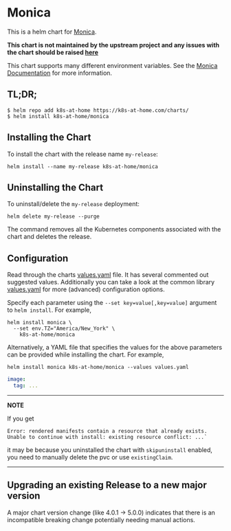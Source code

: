 # Monica

This is a helm chart for [Monica](https://github.com/monicahq/monica).

**This chart is not maintained by the upstream project and any issues with the chart should be raised [here](https://github.com/k8s-at-home/charts/issues/new/choose)**

This chart supports many different environment variables. See the [Monica Documentation](https://raw.githubusercontent.com/monicahq/monica/master/.env.example) for more information.
## TL;DR;

```shell
$ helm repo add k8s-at-home https://k8s-at-home.com/charts/
$ helm install k8s-at-home/monica
```

## Installing the Chart

To install the chart with the release name `my-release`:

```console
helm install --name my-release k8s-at-home/monica
```

## Uninstalling the Chart

To uninstall/delete the `my-release` deployment:

```console
helm delete my-release --purge
```

The command removes all the Kubernetes components associated with the chart and deletes the release.

## Configuration
Read through the charts [values.yaml](https://github.com/k8s-at-home/charts/blob/master/charts/monica/values.yaml)
file. It has several commented out suggested values.
Additionally you can take a look at the common library [values.yaml](https://github.com/k8s-at-home/charts/blob/master/charts/common/values.yaml) for more (advanced) configuration options.

Specify each parameter using the `--set key=value[,key=value]` argument to `helm install`. For example,
```console
helm install monica \
  --set env.TZ="America/New_York" \
    k8s-at-home/monica
```
Alternatively, a YAML file that specifies the values for the above parameters can be provided while installing the
chart. For example,
```console
helm install monica k8s-at-home/monica --values values.yaml 
```

```yaml
image:
  tag: ...
```

---
**NOTE**

If you get
```console
Error: rendered manifests contain a resource that already exists. Unable to continue with install: existing resource conflict: ...`
```
it may be because you uninstalled the chart with `skipuninstall` enabled, you need to manually delete the pvc or use `existingClaim`.

---

## Upgrading an existing Release to a new major version

A major chart version change (like 4.0.1 -> 5.0.0) indicates that there is an incompatible breaking change potentially needing manual actions.
